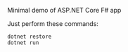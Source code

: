 Minimal demo of ASP.NET Core F# app

Just perform these commands:

    dotnet restore
    dotnet run
